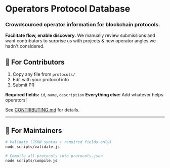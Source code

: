 # Operators Protocol Database
### Crowdsourced operator information for blockchain protocols.

**Facilitate flow, enable discovery.** We manually review submissions and want contributors to surprise us with projects & new operator angles we hadn't considered.

## 🎯 For Contributors

1. Copy any file from `protocols/`
2. Edit with your protocol info
3. Submit PR

**Required fields:** `id`, `name`, `description`
**Everything else:** Add whatever helps operators!

See [CONTRIBUTING.md](CONTRIBUTING.md) for details.

---

## 🔧 For Maintainers

```bash
# Validate (JSON syntax + required fields only)
node scripts/validate.js

# Compile all protocols into protocols.json
node scripts/compile.js
```

